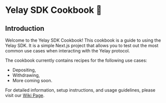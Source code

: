 # Yelay SDK Cookbook 🍲

## Introduction

Welcome to the Yelay SDK Cookbook! This cookbook is a guide to using the Yelay SDK. It is a simple Next.js project that allows you to test out the most common use cases when interacting with the Yelay protocol.

The cookbook currently contains recipes for the following use cases:

- Depositing,
- Withdrawing,
- More coming soon.

For detailed information, setup instructions, and usage guidelines, please visit our [Wiki Page](https://github.com/solidant/spool-v2-sdk-cookbook/wiki).
